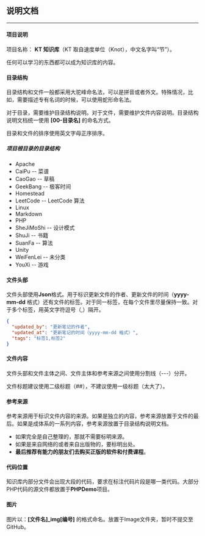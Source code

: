 ## 说明文档

---

#### 项目说明

项目名称： **KT 知识库**（KT 取自速度单位（Knot），中文名字叫“节”）。

任何可以学习的东西都可以成为知识库的内容。

#### 目录结构

目录结构和文件一般都采用大驼峰命名法，可以是拼音或者外文。特殊情况，比如，需要描述专有名词的时候，可以使用蛇形命名法。

对于目录，需要维护目录结构说明。对于文件，需要维护文件内容说明。目录结构说明文档统一使用 **[00-目录名]** 的命名方式。

目录和文件的排序使用英文字母正序排序。

##### 项目根目录的目录结构

- Apache
- CaiPu -- 菜谱
- CaoGao -- 草稿
- GeekBang -- 极客时间
- Homestead
- LeetCode -- LeetCode 算法
- Linux
- Markdown
- PHP
- SheJiMoShi -- 设计模式
- ShuJi -- 书籍
- SuanFa -- 算法
- Unity
- WeiFenLei -- 未分类
- YouXi -- 游戏

#### 文件头部

文件头部使用**Json**格式。用于标识更新文件的作者、更新文件的时间（**yyyy-mm-dd** 格式）还有文件的标签。对于同一标签，在每个文件里尽量保持一致。对于多个标签，用英文字符逗号（,）隔开。

```json
{
  "updated_by": "更新笔记的作者",
  "updated_at": "更新笔记的时间（yyyy-mm-dd 格式）",
  "tags": "标签1,标签2"
}
```

#### 文件内容

文件头部和文件主体之间、文件主体和参考来源之间使用分割线（---）分开。

文件标题建议使用二级标题（##），不建议使用一级标题（太大了）。

#### 参考来源

参考来源用于标识文件内容的来源。如果是独立的内容，参考来源放置于文件的最后。如果是成体系的一系列内容，参考来源放置于目录结构说明文档。

- 如果完全是自己整理的，那就不需要标明来源。
- 如果是来自网络的或者来自出版物的，要标明出处。
- **最后推荐有能力的朋友们去购买正版的软件和付费课程**。

#### 代码位置

知识库内部分文件会出现大段的代码，要求在标注代码片段是哪一类代码。大部分PHP代码的源文件都放置于**PHPDemo**项目。

#### 图片

图片以：**[文件名]_img[编号]** 的格式命名。放置于Image文件夹，暂时不提交至GitHub。